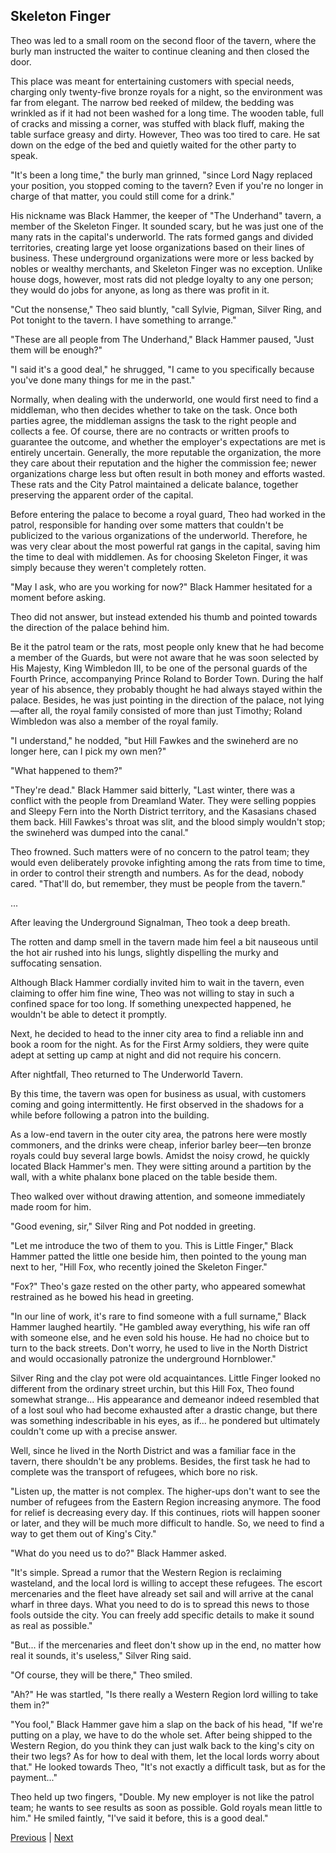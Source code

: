 ## Skeleton Finger
Theo was led to a small room on the second floor of the tavern, where the burly man instructed the waiter to continue cleaning and then closed the door.



This place was meant for entertaining customers with special needs, charging only twenty-five bronze royals for a night, so the environment was far from elegant. The narrow bed reeked of mildew, the bedding was wrinkled as if it had not been washed for a long time. The wooden table, full of cracks and missing a corner, was stuffed with black fluff, making the table surface greasy and dirty. However, Theo was too tired to care. He sat down on the edge of the bed and quietly waited for the other party to speak.



"It's been a long time," the burly man grinned, "since Lord Nagy replaced your position, you stopped coming to the tavern? Even if you're no longer in charge of that matter, you could still come for a drink."



His nickname was Black Hammer, the keeper of "The Underhand" tavern, a member of the Skeleton Finger. It sounded scary, but he was just one of the many rats in the capital's underworld. The rats formed gangs and divided territories, creating large yet loose organizations based on their lines of business. These underground organizations were more or less backed by nobles or wealthy merchants, and Skeleton Finger was no exception. Unlike house dogs, however, most rats did not pledge loyalty to any one person; they would do jobs for anyone, as long as there was profit in it.



"Cut the nonsense," Theo said bluntly, "call Sylvie, Pigman, Silver Ring, and Pot tonight to the tavern. I have something to arrange."



"These are all people from The Underhand," Black Hammer paused, "Just them will be enough?"



"I said it's a good deal," he shrugged, "I came to you specifically because you've done many things for me in the past."



Normally, when dealing with the underworld, one would first need to find a middleman, who then decides whether to take on the task. Once both parties agree, the middleman assigns the task to the right people and collects a fee. Of course, there are no contracts or written proofs to guarantee the outcome, and whether the employer's expectations are met is entirely uncertain. Generally, the more reputable the organization, the more they care about their reputation and the higher the commission fee; newer organizations charge less but often result in both money and efforts wasted. These rats and the City Patrol maintained a delicate balance, together preserving the apparent order of the capital.



Before entering the palace to become a royal guard, Theo had worked in the patrol, responsible for handing over some matters that couldn't be publicized to the various organizations of the underworld. Therefore, he was very clear about the most powerful rat gangs in the capital, saving him the time to deal with middlemen. As for choosing Skeleton Finger, it was simply because they weren't completely rotten.



"May I ask, who are you working for now?" Black Hammer hesitated for a moment before asking.

Theo did not answer, but instead extended his thumb and pointed towards the direction of the palace behind him.

Be it the patrol team or the rats, most people only knew that he had become a member of the Guards, but were not aware that he was soon selected by His Majesty, King Wimbledon III, to be one of the personal guards of the Fourth Prince, accompanying Prince Roland to Border Town. During the half year of his absence, they probably thought he had always stayed within the palace. Besides, he was just pointing in the direction of the palace, not lying—after all, the royal family consisted of more than just Timothy; Roland Wimbledon was also a member of the royal family.

"I understand," he nodded, "but Hill Fawkes and the swineherd are no longer here, can I pick my own men?"

"What happened to them?"

"They're dead." Black Hammer said bitterly, "Last winter, there was a conflict with the people from Dreamland Water. They were selling poppies and Sleepy Fern into the North District territory, and the Kasasians chased them back. Hill Fawkes's throat was slit, and the blood simply wouldn't stop; the swineherd was dumped into the canal."

Theo frowned. Such matters were of no concern to the patrol team; they would even deliberately provoke infighting among the rats from time to time, in order to control their strength and numbers. As for the dead, nobody cared. "That'll do, but remember, they must be people from the tavern."

...

After leaving the Underground Signalman, Theo took a deep breath.



The rotten and damp smell in the tavern made him feel a bit nauseous until the hot air rushed into his lungs, slightly dispelling the murky and suffocating sensation.



Although Black Hammer cordially invited him to wait in the tavern, even claiming to offer him fine wine, Theo was not willing to stay in such a confined space for too long. If something unexpected happened, he wouldn't be able to detect it promptly.



Next, he decided to head to the inner city area to find a reliable inn and book a room for the night. As for the First Army soldiers, they were quite adept at setting up camp at night and did not require his concern.



After nightfall, Theo returned to The Underworld Tavern.



By this time, the tavern was open for business as usual, with customers coming and going intermittently. He first observed in the shadows for a while before following a patron into the building.



As a low-end tavern in the outer city area, the patrons here were mostly commoners, and the drinks were cheap, inferior barley beer—ten bronze royals could buy several large bowls. Amidst the noisy crowd, he quickly located Black Hammer's men. They were sitting around a partition by the wall, with a white phalanx bone placed on the table beside them.



Theo walked over without drawing attention, and someone immediately made room for him.



"Good evening, sir," Silver Ring and Pot nodded in greeting.



"Let me introduce the two of them to you. This is Little Finger," Black Hammer patted the little one beside him, then pointed to the young man next to her, "Hill Fox, who recently joined the Skeleton Finger."



"Fox?" Theo's gaze rested on the other party, who appeared somewhat restrained as he bowed his head in greeting.



"In our line of work, it's rare to find someone with a full surname," Black Hammer laughed heartily. "He gambled away everything, his wife ran off with someone else, and he even sold his house. He had no choice but to turn to the back streets. Don't worry, he used to live in the North District and would occasionally patronize the underground Hornblower."



Silver Ring and the clay pot were old acquaintances. Little Finger looked no different from the ordinary street urchin, but this Hill Fox, Theo found somewhat strange... His appearance and demeanor indeed resembled that of a lost soul who had become exhausted after a drastic change, but there was something indescribable in his eyes, as if... he pondered but ultimately couldn't come up with a precise answer.



Well, since he lived in the North District and was a familiar face in the tavern, there shouldn't be any problems. Besides, the first task he had to complete was the transport of refugees, which bore no risk.



"Listen up, the matter is not complex. The higher-ups don't want to see the number of refugees from the Eastern Region increasing anymore. The food for relief is decreasing every day. If this continues, riots will happen sooner or later, and they will be much more difficult to handle. So, we need to find a way to get them out of King's City."



"What do you need us to do?" Black Hammer asked.



"It's simple. Spread a rumor that the Western Region is reclaiming wasteland, and the local lord is willing to accept these refugees. The escort mercenaries and the fleet have already set sail and will arrive at the canal wharf in three days. What you need to do is to spread this news to those fools outside the city. You can freely add specific details to make it sound as real as possible."



"But... if the mercenaries and fleet don't show up in the end, no matter how real it sounds, it's useless," Silver Ring said.



"Of course, they will be there," Theo smiled.



"Ah?" He was startled, "Is there really a Western Region lord willing to take them in?"

"You fool," Black Hammer gave him a slap on the back of his head, "If we're putting on a play, we have to do the whole set. After being shipped to the Western Region, do you think they can just walk back to the king's city on their two legs? As for how to deal with them, let the local lords worry about that." He looked towards Theo, "It's not exactly a difficult task, but as for the payment..."

Theo held up two fingers, "Double. My new employer is not like the patrol team; he wants to see results as soon as possible. Gold royals mean little to him." He smiled faintly, "I've said it before, this is a good deal."





[Previous](CH0214.md) | [Next](CH0216.md)
